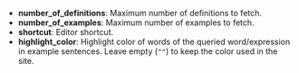 - **number_of_definitions**: Maximum number of definitions to fetch.
- **number_of_examples**: Maximum number of examples to fetch.
- **shortcut**: Editor shortcut.
- **highlight_color**: Highlight color of words of the queried word/expression in example sentences. Leave empty (`""`) to keep the color used in the site.

